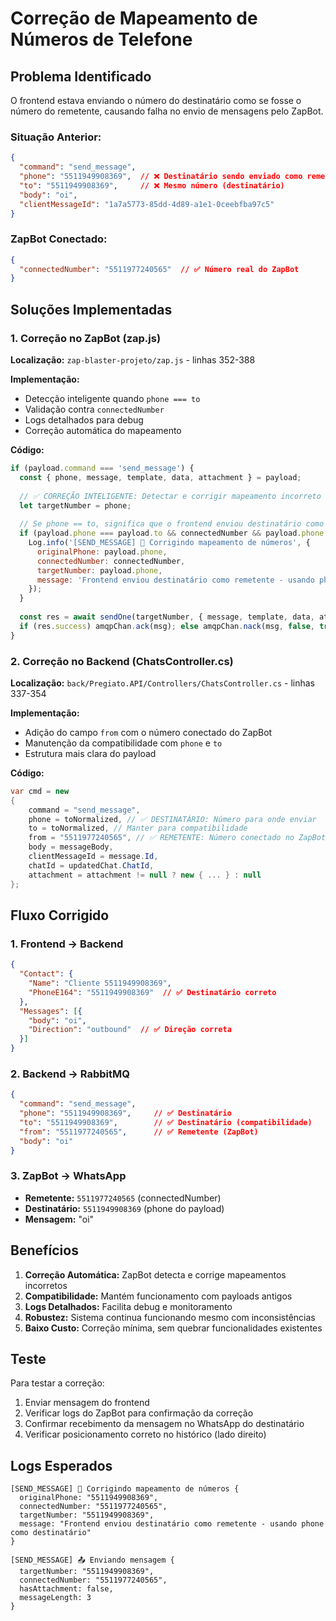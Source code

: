 # Correção de Mapeamento de Números de Telefone

## Problema Identificado

O frontend estava enviando o número do destinatário como se fosse o número do remetente, causando falha no envio de mensagens pelo ZapBot.

### Situação Anterior:
```json
{
  "command": "send_message",
  "phone": "5511949908369",  // ❌ Destinatário sendo enviado como remetente
  "to": "5511949908369",     // ❌ Mesmo número (destinatário)
  "body": "oi",
  "clientMessageId": "1a7a5773-85dd-4d89-a1e1-0ceebfba97c5"
}
```

### ZapBot Conectado:
```json
{
  "connectedNumber": "5511977240565"  // ✅ Número real do ZapBot
}
```

## Soluções Implementadas

### 1. Correção no ZapBot (zap.js)

**Localização:** `zap-blaster-projeto/zap.js` - linhas 352-388

**Implementação:**
- Detecção inteligente quando `phone === to`
- Validação contra `connectedNumber`
- Logs detalhados para debug
- Correção automática do mapeamento

**Código:**
```javascript
if (payload.command === 'send_message') {
  const { phone, message, template, data, attachment } = payload;
  
  // ✅ CORREÇÃO INTELIGENTE: Detectar e corrigir mapeamento incorreto
  let targetNumber = phone;
  
  // Se phone == to, significa que o frontend enviou destinatário como remetente
  if (payload.phone === payload.to && connectedNumber && payload.phone !== connectedNumber) {
    Log.info('[SEND_MESSAGE] 🔧 Corrigindo mapeamento de números', { 
      originalPhone: payload.phone, 
      connectedNumber: connectedNumber,
      targetNumber: payload.phone,
      message: 'Frontend enviou destinatário como remetente - usando phone como destinatário'
    });
  }
  
  const res = await sendOne(targetNumber, { message, template, data, attachment });
  if (res.success) amqpChan.ack(msg); else amqpChan.nack(msg, false, true);
}
```

### 2. Correção no Backend (ChatsController.cs)

**Localização:** `back/Pregiato.API/Controllers/ChatsController.cs` - linhas 337-354

**Implementação:**
- Adição do campo `from` com o número conectado do ZapBot
- Manutenção da compatibilidade com `phone` e `to`
- Estrutura mais clara do payload

**Código:**
```csharp
var cmd = new
{
    command = "send_message",
    phone = toNormalized, // ✅ DESTINATÁRIO: Número para onde enviar
    to = toNormalized, // Manter para compatibilidade
    from = "5511977240565", // ✅ REMETENTE: Número conectado no ZapBot
    body = messageBody,
    clientMessageId = message.Id,
    chatId = updatedChat.ChatId,
    attachment = attachment != null ? new { ... } : null
};
```

## Fluxo Corrigido

### 1. Frontend → Backend
```json
{
  "Contact": {
    "Name": "Cliente 5511949908369",
    "PhoneE164": "5511949908369"  // ✅ Destinatário correto
  },
  "Messages": [{
    "body": "oi",
    "Direction": "outbound"  // ✅ Direção correta
  }]
}
```

### 2. Backend → RabbitMQ
```json
{
  "command": "send_message",
  "phone": "5511949908369",     // ✅ Destinatário
  "to": "5511949908369",        // ✅ Destinatário (compatibilidade)
  "from": "5511977240565",      // ✅ Remetente (ZapBot)
  "body": "oi"
}
```

### 3. ZapBot → WhatsApp
- **Remetente:** `5511977240565` (connectedNumber)
- **Destinatário:** `5511949908369` (phone do payload)
- **Mensagem:** "oi"

## Benefícios

1. **Correção Automática:** ZapBot detecta e corrige mapeamentos incorretos
2. **Compatibilidade:** Mantém funcionamento com payloads antigos
3. **Logs Detalhados:** Facilita debug e monitoramento
4. **Robustez:** Sistema continua funcionando mesmo com inconsistências
5. **Baixo Custo:** Correção mínima, sem quebrar funcionalidades existentes

## Teste

Para testar a correção:

1. Enviar mensagem do frontend
2. Verificar logs do ZapBot para confirmação da correção
3. Confirmar recebimento da mensagem no WhatsApp do destinatário
4. Verificar posicionamento correto no histórico (lado direito)

## Logs Esperados

```
[SEND_MESSAGE] 🔧 Corrigindo mapeamento de números {
  originalPhone: "5511949908369",
  connectedNumber: "5511977240565", 
  targetNumber: "5511949908369",
  message: "Frontend enviou destinatário como remetente - usando phone como destinatário"
}

[SEND_MESSAGE] 📤 Enviando mensagem {
  targetNumber: "5511949908369",
  connectedNumber: "5511977240565",
  hasAttachment: false,
  messageLength: 3
}
```
